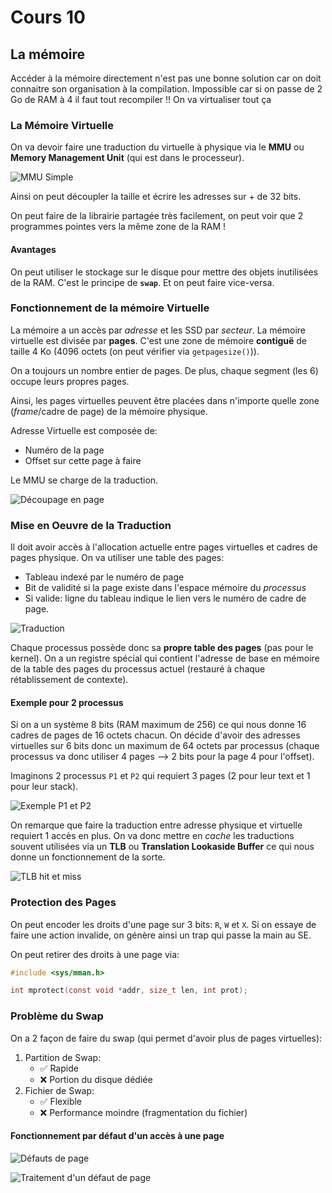 

# Cours 10

## La mémoire

Accéder à la mémoire directement n'est pas une bonne solution car on doit connaitre son organisation à la compilation. Impossible car si on passe de 2 Go de RAM à 4 il faut tout recompiler !! On va virtualiser tout ça

### La Mémoire Virtuelle

On va devoir faire une traduction du virtuelle à physique via le **MMU** ou **Memory Management Unit** (qui est dans le processeur).

![MMU Simple](image-52.png)

Ainsi on peut découpler la taille et écrire les adresses sur + de 32 bits.

On peut faire de la librairie partagée très facilement, on peut voir que 2 programmes pointes vers la même zone de la RAM !

#### Avantages

On peut utiliser le stockage sur le disque pour mettre des objets inutilisées de la RAM. C'est le principe de **`swap`**. Et on peut faire vice-versa.

### Fonctionnement de la mémoire Virtuelle

La mémoire a un accès par *adresse* et les SSD par *secteur*. La mémoire virtuelle est divisée par **pages**. C'est une zone de mémoire **contiguë** de taille 4 Ko (4096 octets (on peut vérifier via `getpagesize()`)).

On a toujours un nombre entier de pages. De plus, chaque segment (les 6) occupe leurs propres pages.

Ainsi, les pages virtuelles peuvent être placées dans n'importe quelle zone (*frame*/cadre de page) de la mémoire physique.

Adresse Virtuelle est composée de:

- Numéro de la page
- Offset sur cette page à faire

Le MMU se charge de la traduction.

![Découpage en page](image-53.png)

### Mise en Oeuvre de la Traduction

Il doit avoir accès à l'allocation actuelle entre pages virtuelles et cadres de pages physique. On va utiliser une table des pages:

- Tableau indexé par le numéro de page
- Bit de validité si la page existe dans l'espace mémoire du *processus*
- Si valide: ligne du tableau indique le lien vers le numéro de cadre de page.

![Traduction](image-54.png)

Chaque processus possède donc sa **propre table des pages** (pas pour le kernel). On a un registre spécial qui contient l'adresse de base en mémoire de la table des pages du processus actuel (restauré à chaque rétablissement de contexte).

#### Exemple pour 2 processus

Si on a un système 8 bits (RAM maximum de 256) ce qui nous donne 16 cadres de pages de 16 octets chacun. On décide d'avoir des adresses virtuelles sur 6 bits donc un maximum de 64 octets par processus (chaque processus va donc utiliser 4 pages --> 2 bits pour la page 4 pour l'offset).

Imaginons 2 processus `P1` et `P2` qui requiert 3 pages (2 pour leur text et 1 pour leur stack).

![Exemple P1 et P2](image-55.png)

On remarque que faire la traduction entre adresse physique et virtuelle requiert 1 accès en plus. On va donc mettre en *cache* les traductions souvent utilisées via un **TLB** ou **Translation Lookaside Buffer** ce qui nous donne un fonctionnement de la sorte.

![TLB hit et miss](image-56.png)

### Protection des Pages

On peut encoder les droits d'une page sur 3 bits: `R`, `W` et `X`. Si on essaye de faire une action invalide, on génère ainsi un trap qui passe la main au SE.

On peut retirer des droits à une page via:

```c
#include <sys/mman.h> 

int mprotect(const void *addr, size_t len, int prot);
```

### Problème du Swap

On a 2 façon de faire du swap (qui permet d'avoir plus de pages virtuelles):

1. Partition de Swap:
   - ✅ Rapide
   - ❌ Portion du disque dédiée
2. Fichier de Swap:
   - ✅ Flexible
   - ❌ Performance moindre (fragmentation du fichier)

#### Fonctionnement par défaut d'un accès à une page

![Défauts de page](image-57.png)

![Traitement d'un défaut de page](image-58.png)